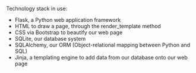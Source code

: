 Technology stack in use:

- Flask, a Python web application framework
- HTML to draw a page, through the render_template method
- CSS via Bootstrap to beautify our web page
- SQLite, our database system
- SQLAlchemy, our ORM (Object-relational mapping between Python and SQL)
- Jinja, a templating engine to add data from our database onto our web page